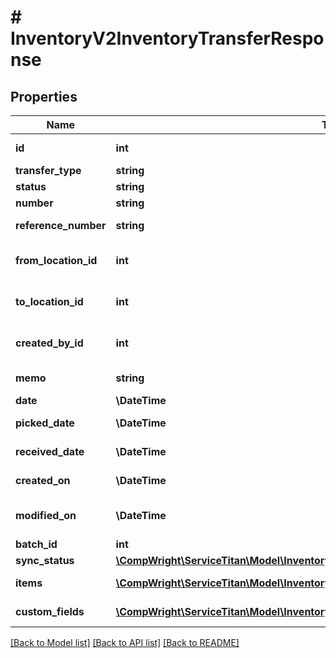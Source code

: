 # # InventoryV2InventoryTransferResponse

## Properties

Name | Type | Description | Notes
------------ | ------------- | ------------- | -------------
**id** | **int** | Inventory transfer Id |
**transfer_type** | **string** | Type |
**status** | **string** | Status |
**number** | **string** | Number |
**reference_number** | **string** | Reference number |
**from_location_id** | **int** | Inventory location to transfer from |
**to_location_id** | **int** | Inventory location where transfer is going |
**created_by_id** | **int** | Employee who created this transfer | [optional]
**memo** | **string** | Memo/summary field |
**date** | **\DateTime** | Transfer date |
**picked_date** | **\DateTime** | Transfer picked date | [optional]
**received_date** | **\DateTime** | Transfer recevived date | [optional]
**created_on** | **\DateTime** | system created date |
**modified_on** | **\DateTime** | last time transfer was modified date |
**batch_id** | **int** | Batch | [optional]
**sync_status** | [**\CompWright\ServiceTitan\Model\InventoryV2InventoryAdjustmentResponseSyncStatus**](InventoryV2InventoryAdjustmentResponseSyncStatus.md) |  |
**items** | [**\CompWright\ServiceTitan\Model\InventoryV2InventoryTransferItemResponse[]**](InventoryV2InventoryTransferItemResponse.md) | Collection of transfer items |
**custom_fields** | [**\CompWright\ServiceTitan\Model\InventoryV2CustomFieldResponse[]**](InventoryV2CustomFieldResponse.md) | Collection of custom fields |

[[Back to Model list]](../../README.md#models) [[Back to API list]](../../README.md#endpoints) [[Back to README]](../../README.md)
